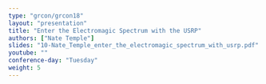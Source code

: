 ```yaml
---
type: "grcon/grcon18"
layout: "presentation"
title: "Enter the Electromagic Spectrum with the USRP"
authors: ["Nate Temple"]
slides: "10-Nate_Temple_enter_the_electromagic_spectrum_with_usrp.pdf"
youtube: ""
conference-day: "Tuesday"
weight: 5
---
```

<!-- FIXME -->
